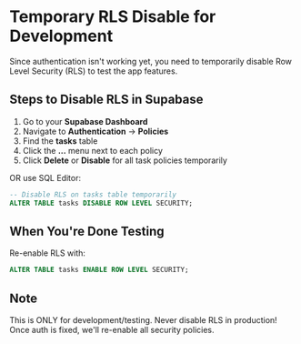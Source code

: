 # Temporary RLS Disable for Development

Since authentication isn't working yet, you need to temporarily disable Row Level Security (RLS) to test the app features.

## Steps to Disable RLS in Supabase

1. Go to your **Supabase Dashboard**
2. Navigate to **Authentication** → **Policies**
3. Find the **tasks** table
4. Click the **...** menu next to each policy
5. Click **Delete** or **Disable** for all task policies temporarily

OR use SQL Editor:

```sql
-- Disable RLS on tasks table temporarily
ALTER TABLE tasks DISABLE ROW LEVEL SECURITY;
```

## When You're Done Testing

Re-enable RLS with:

```sql
ALTER TABLE tasks ENABLE ROW LEVEL SECURITY;
```

## Note

This is ONLY for development/testing. Never disable RLS in production!
Once auth is fixed, we'll re-enable all security policies.
